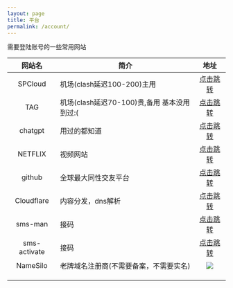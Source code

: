 ```yaml
---
layout: page
title: 平台
permalink: /account/
---
```


需要登陆账号的一些常用网站

|    网站名    | 简介                                        |                                                                          地址                                                                           |
| :----------: | ------------------------------------------- | :-----------------------------------------------------------------------------------------------------------------------------------------------------: |
|   SPCloud    | 机场(clash延迟100-200)主用                  |                                             [点击跳转](https://invite.spcloud.vip/#/register?code=zySkHjOB)                                             |
|     TAG      | 机场(clash延迟70-100)贵,备用 基本没用到过:( |                                                     [点击跳转](https://tagss04.pro/#/auth/NF742Z1N)                                                     |
|   chatgpt    | 用过的都知道                                |                                                            [点击跳转](https://chatgpt.com/)                                                             |
|   NETFLIX    | 视频网站                                    |                                                           [点击跳转](https://www.netflix.com)                                                           |
|    github    | 全球最大同性交友平台                        |                                                             [点击跳转](https://github.com/)                                                             |
|  Cloudflare  | 内容分发，dns解析                           |                                                      [点击跳转](https://www.cloudflare.com/zh-cn/)                                                      |
|   sms-man    | 接码                                        |                                                    [点击跳转](https://sms-man.com/?ref=B3XRF4yj72wY)                                                    |
| sms-activate | 接码                                        |                                                    [点击跳转](https://sms-activate.org/?ref=6256830)                                                    |
|   NameSilo   | 老牌域名注册商(不需要备案，不需要实名)      | <a href="http://www.namesilo.com/?rid=06cce90sr"><img src="http://www.namesilo.com/affiliate/banner_gen.php?aid=06cce90sr&bid=1" style="border:0;"></a> |
|              |                                             |                                                                                                                                                         |
|              |                                             |                                                                                                                                                         |
|              |                                             |                                                                                                                                                         |
